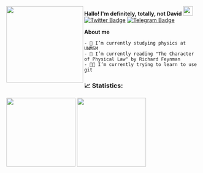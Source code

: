 <p><img align="left" height="200em" src="https://c.tenor.com/Ftfa-ehSIs4AAAAM/miyako-hoshino-wataten.gif"></p>

**Hallo! I'm definitely, totally, not David** <img src="https://media.giphy.com/media/hvRJCLFzcasrR4ia7z/giphy.gif" width="25px"> [![Twitter Badge](https://img.shields.io/twitter/follow/totallynotdavid?style=flat-square)](https://twitter.com/totallynodavid)
[![Telegram Badge](https://img.shields.io/badge/-Telegram-0088cc?style=flat-square&logo=Telegram)](https://t.me/totallynotdavid)

**About me**

    - 🏢 I’m currently studying physics at UNMSM
    - 📖 I’m currently reading "The Character of Physical Law" by Richard Feynman
    - 🧑‍💻 I’m currently trying to learn to use git
    
### 📈 **Statistics:**

<p>
  <img height="180em" src="https://github-readme-stats.vercel.app/api?username=totallynotdavid&show_icons=true&hide_border=true&&count_private=true&include_all_commits=true&theme=swift">
  <img height="180em" src="https://github-readme-stats.vercel.app/api/top-langs/?username=totallynotdavid&exclude_repo=KNN-Image-Classification&show_icons=true&hide_border=true&layout=compact&langs_count=8&theme=swift">
</p>
